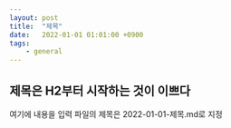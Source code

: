 ```yaml
---
layout: post
title:  "제목"
date:   2022-01-01 01:01:00 +0900
tags:
    - general
---
```


## 제목은 H2부터 시작하는 것이 이쁘다
여기에 내용을 입력
파일의 제목은 2022-01-01-제목.md로 지정
